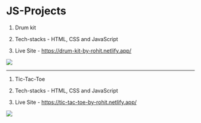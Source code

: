 # JS-Projects

1. Drum kit

2. Tech-stacks - HTML, CSS and JavaScript

3. Live Site - https://drum-kit-by-rohit.netlify.app/

<img src="https://i.ibb.co/DQ3dLfY/drumkit.png">



<hr>

1. Tic-Tac-Toe

2. Tech-stacks - HTML, CSS and JavaScript

3. Live Site - https://tic-tac-toe-by-rohit.netlify.app/

<img src="https://i.ibb.co/JHttMTN/tictactoe.png">
